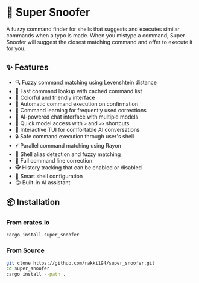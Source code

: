 # 🐺 Super Snoofer

A fuzzy command finder for shells that suggests and executes similar commands when a typo is made. When you mistype a command, Super Snoofer will suggest the closest matching command and offer to execute it for you.

## ✨ Features

- 🔍 Fuzzy command matching using Levenshtein distance
- 🚀 Fast command lookup with cached command list
- 🌟 Colorful and friendly interface
- 🔄 Automatic command execution on confirmation
- 🧠 Command learning for frequently used corrections
- 🤖 AI-powered chat interface with multiple models
- 🎯 Quick model access with `>` and `>>` shortcuts
- 💬 Interactive TUI for comfortable AI conversations
- 🔒 Safe command execution through user's shell
- ⚡ Parallel command matching using Rayon
- 🔗 Shell alias detection and fuzzy matching
- 🔮 Full command line correction
- 🕵️ History tracking that can be enabled or disabled
- 🧩 Smart shell configuration
- 🙃 Built-in AI assistant

## 📦 Installation

### From crates.io

```bash
cargo install super_snoofer
```

### From Source

```bash
git clone https://github.com/rakki194/super_snoofer.git
cd super_snoofer
cargo install --path .
```
